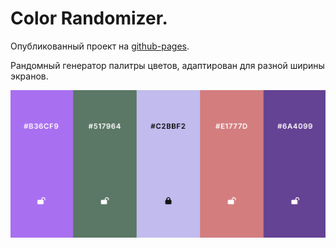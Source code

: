 # Color Randomizer.

Опубликованный проект на [github-pages](https://queenarizona.github.io/Color-randomizer/).

Рандомный генератор палитры цветов, адаптирован для разной ширины экранов.

![](/public/example.png)
